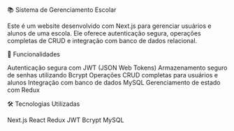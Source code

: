 📚 Sistema de Gerenciamento Escolar

Este é um website desenvolvido com Next.js para gerenciar usuários e alunos de uma escola. Ele oferece autenticação segura, operações completas de CRUD e integração com banco de dados relacional.

🚀 Funcionalidades

Autenticação segura com JWT (JSON Web Tokens)
Armazenamento seguro de senhas utilizando Bcrypt
Operações CRUD completas para usuários e alunos
Integração com banco de dados MySQL
Gerenciamento de estado com Redux

🛠️ Tecnologias Utilizadas

Next.js
React
Redux
JWT
Bcrypt
MySQL
